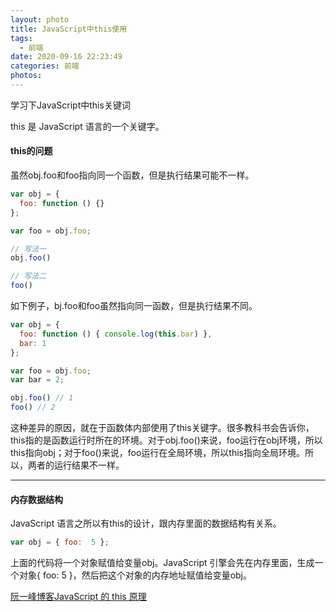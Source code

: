 ```yaml
---
layout: photo
title: JavaScript中this使用
tags:
  - 前端
date: 2020-09-16 22:23:49
categories: 前端
photos:
---
```

学习下JavaScript中this关键词
<!--more-->
this 是 JavaScript 语言的一个关键字。

#### this的问题
虽然obj.foo和foo指向同一个函数，但是执行结果可能不一样。
```javascript
var obj = {
  foo: function () {}
};

var foo = obj.foo;

// 写法一
obj.foo()

// 写法二
foo()
```
如下例子，bj.foo和foo虽然指向同一函数，但是执行结果不同。
```javascript
var obj = {
  foo: function () { console.log(this.bar) },
  bar: 1
};

var foo = obj.foo;
var bar = 2;

obj.foo() // 1
foo() // 2
```
  这种差异的原因，就在于函数体内部使用了this关键字。很多教科书会告诉你，this指的是函数运行时所在的环境。对于obj.foo()来说，foo运行在obj环境，所以this指向obj；对于foo()来说，foo运行在全局环境，所以this指向全局环境。所以，两者的运行结果不一样。

------

#### 内存数据结构
JavaScript 语言之所以有this的设计，跟内存里面的数据结构有关系。
```javascript
var obj = { foo:  5 };
```

上面的代码将一个对象赋值给变量obj。JavaScript 引擎会先在内存里面，生成一个对象{ foo: 5 }，然后把这个对象的内存地址赋值给变量obj。

[ 阮一峰博客JavaScript 的 this 原理](http://www.ruanyifeng.com/blog/2018/06/javascript-this.html)

